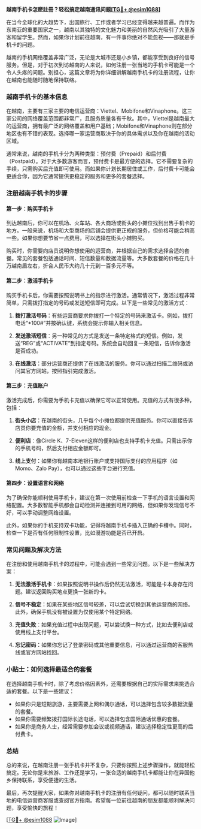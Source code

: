 **越南手机卡怎麽註冊？轻松搞定越南通讯问题[[TG💪+ @esim1088](https://t.me/s/esim1088)]**

在当今全球化的大趋势下，出国旅行、工作或者学习已经变得越来越普遍。而作为东南亚的重要国家之一，越南以其独特的文化魅力和美丽的自然风光吸引了大量游客和留学生。然而，如果你计划前往越南，有一件事你绝对不能忽视——那就是手机卡的问题。

越南的手机网络覆盖非常广泛，无论是大城市还是小乡镇，都能享受到良好的信号服务。但是，对于初次到访越南的人来说，如何注册一张当地的手机卡可能是一个令人头疼的问题。别担心，这篇文章将为你详细讲解越南手机卡的注册流程，让你在越南也能随时随地保持联络。

### 越南手机卡的基本信息

在越南，主要有三家主要的电信运营商：Viettel、Mobifone和Vinaphone。这三家公司的网络覆盖范围都非常广，且服务质量各有千秋。其中，Viettel是越南最大的运营商，拥有最广泛的网络覆盖和用户基础；Mobifone和Vinaphone则在部分地区也有不错的表现。选择哪一家运营商取决于你的具体需求以及你在越南的活动区域。

通常来说，越南的手机卡分为两种类型：预付费（Prepaid）和后付费（Postpaid）。对于大多数游客而言，预付费卡是最方便的选择。它不需要复杂的手续，只需购买后充值即可使用。而如果你计划长期居住或工作，后付费卡可能会更适合你，因为它通常提供更稳定的服务和更多的套餐选择。

### 注册越南手机卡的步骤

#### 第一步：购买手机卡

到达越南后，你可以在机场、火车站、各大商场或街头的小摊位找到出售手机卡的地方。一般来说，机场和大型商场的店铺会提供更正规的服务，但价格可能会稍高一些。如果你想要节省一点费用，可以选择在街头小摊购买。

购买时，你需要向店员说明你想使用的运营商，并根据自己的需求选择合适的套餐。常见的套餐包括通话时间、短信数量和数据流量等。大多数套餐的价格在几十万越南盾左右，折合人民币大约几十元到一百多元不等。

#### 第二步：激活手机卡

购买手机卡后，你需要按照说明书上的指示进行激活。通常情况下，激活过程非常简单，只需拨打指定的号码或发送短信即可完成。以下是一些常见的激活方式：

1. **拨打激活号码**：有些运营商要求你拨打一个特定的号码来激活卡。例如，拨打电话“*100#”并按确认键，系统会提示你输入相关信息。
   
2. **发送激活短信**：另一种常见的方式是发送一条特定格式的短信。例如，发送“REG”或“ACTIVATE”到指定号码。系统会自动回复一条短信，告诉你激活是否成功。

3. **在线激活**：部分运营商还提供了在线激活的服务。你可以通过扫描二维码或访问其官方网站，按照指引完成激活。

#### 第三步：充值账户

激活完成后，你需要为手机卡充值以确保它可以正常使用。充值的方式有很多种，包括：

1. **街头小店**：在越南的街头，几乎每个小摊位都提供充值服务。你可以直接告诉店员你要充值的金额，并支付相应的现金。
   
2. **便利店**：像Circle K、7-Eleven这样的便利店也支持手机卡充值。只需出示你的手机号码，然后支付相应金额即可。

3. **线上支付**：如果你有越南本地银行账户或支持国际支付的应用程序（如Momo、Zalo Pay），也可以通过这些平台进行充值。

#### 第四步：设置语言和网络

为了确保你能顺利使用手机卡，建议在第一次使用前检查一下手机的语言设置和网络配置。大多数智能手机都会自动检测并连接到可用的网络，但如果你发现信号不好，可以手动调整网络设置。

此外，如果你的手机支持双卡功能，记得将越南手机卡插入正确的卡槽中。同时，检查一下是否有任何限制性设置，比如漫游功能是否已开启。

### 常见问题及解决方法

在注册和使用越南手机卡的过程中，可能会遇到一些常见问题。以下是一些解决方案：

1. **无法激活手机卡**：如果按照说明书操作后仍然无法激活，可能是卡本身存在问题。建议返回购买地点更换一张新的卡。

2. **信号不稳定**：如果在某些地区信号较差，可以尝试切换到其他运营商的网络。此外，确保手机没有被设置为仅使用某个特定网络。

3. **充值失败**：如果充值过程中出现问题，可以尝试换一种方式，比如去便利店或使用线上支付平台。

4. **忘记密码**：如果你忘记了登录密码或其他重要信息，可以通过运营商的客服热线或官方网站找回。

### 小贴士：如何选择最适合的套餐

在选择越南手机卡时，除了考虑价格因素外，还需要根据自己的实际需求来挑选合适的套餐。以下是一些建议：

- 如果你只是短期旅游，主要需要上网和偶尔通话，可以选择包含较多数据流量的套餐。
- 如果你需要频繁拨打国际长途电话，可以选择包含国际通话优惠的套餐。
- 如果你是商务人士，经常需要参加会议或视频通话，建议选择稳定性更高的后付费卡。

### 总结

总的来说，在越南注册一张手机卡并不复杂，只要你按照上述步骤操作，就能轻松搞定。无论你是来旅游、工作还是学习，一张合适的越南手机卡都能让你在异国他乡保持联系，享受便捷的生活。

最后，再次提醒大家，如果你对越南手机卡的注册有任何疑问，都可以随时联系当地的电信运营商客服或查阅官方指南。希望每一位前往越南的朋友都能顺利解决问题，享受愉快的旅程！

[[TG💪+ @esim1088](https://t.me/s/esim1088) ![Image](https://i.postimg.cc/4NQfJmqS/Snipaste-2025-05-13-00-14-12.png)]